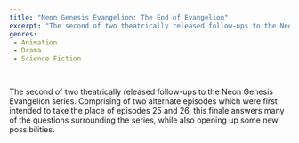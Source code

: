 ```yaml
---
title: "Neon Genesis Evangelion: The End of Evangelion"
excerpt: "The second of two theatrically released follow-ups to the Neon Genesis Evangelion series. Comprising of two alternate episodes which were first intended..."
genres: 
 - Animation
 - Drama
 - Science Fiction

---
```


The second of two theatrically released follow-ups to the Neon Genesis Evangelion series. Comprising of two alternate episodes which were first intended to take the place of episodes 25 and 26, this finale answers many of the questions surrounding the series, while also opening up some new possibilities.
